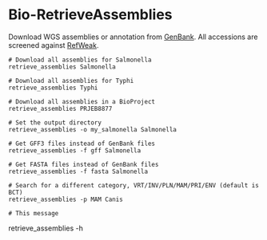 # Bio-RetrieveAssemblies
Download WGS assemblies or annotation from [GenBank](http://www.ncbi.nlm.nih.gov/Traces/wgs/?term=embl). 
All accessions are screened against [RefWeak](https://github.com/refweak/refweak).

	# Download all assemblies for Salmonella 
	retrieve_assemblies Salmonella
	
	# Download all assemblies for Typhi 
	retrieve_assemblies Typhi
	
	# Download all assemblies in a BioProject
	retrieve_assemblies PRJEB8877

	# Set the output directory
	retrieve_assemblies -o my_salmonella Salmonella
	
	# Get GFF3 files instead of GenBank files
	retrieve_assemblies -f gff Salmonella
    
	# Get FASTA files instead of GenBank files
	retrieve_assemblies -f fasta Salmonella
    
	# Search for a different category, VRT/INV/PLN/MAM/PRI/ENV (default is BCT)
	retrieve_assemblies -p MAM Canis 
	
	# This message 
  retrieve_assemblies -h 
